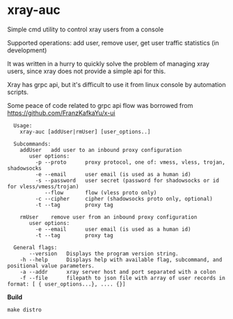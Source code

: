 # xray-auc
Simple cmd utility to control xray users from a console

Supported operations: add user, remove user, get user traffic statistics (in development)

It was written in a hurry to quickly solve the problem of managing xray users, since xray does not provide a simple api for this.

Xray has grpc api, but it's difficult to use it from linux console by automation scripts.

Some peace of code related to grpc api flow was borrowed from https://github.com/FranzKafkaYu/x-ui

```
  Usage:
    xray-auc [addUser|rmUser] [user_options..]

  Subcommands: 
    addUser   add user to an inbound proxy configuration
       user options: 
         -p --proto      proxy protocol, one of: vmess, vless, trojan, shadowsocks
         -e --email      user email (is used as a human id)
         -s --password   user secret (password for shadowsocks or id for vless/vmess/trojan)
            --flow       flow (vless proto only)
         -c --cipher     cipher (shadowsocks proto only, optional)
         -t --tag        proxy tag

    rmUser    remove user from an inbound proxy configuration
       user options: 
         -e --email      user email (is used as a human id)
         -t --tag        proxy tag

  General flags: 
       --version   Displays the program version string.
    -h --help      Displays help with available flag, subcommand, and positional value parameters.
    -a --addr      xray server host and port separated with a colon
    -f --file      filepath to json file with array of user records in format: [ { user_options...}, .... {}]
```


**Build**

```make distro```
